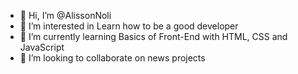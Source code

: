 - 👋 Hi, I’m @AlissonNoli
- 👀 I’m interested in Learn how to be a good developer
- 🌱 I’m currently learning Basics of Front-End with HTML, CSS and JavaScript
- 💞️ I’m looking to collaborate on news projects

<!---
AlissonNoli/AlissonNoli is a ✨ special ✨ repository because its `README.md` (this file) appears on your GitHub profile.
You can click the Preview link to take a look at your changes.
--->
